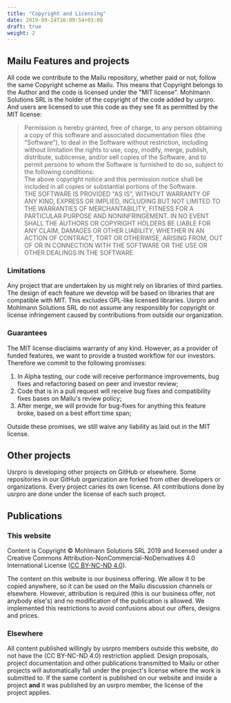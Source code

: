 ```yaml
---
title: "Copyright and Licensing"
date: 2019-09-24T16:09:54+03:00
draft: true
weight: 2
---
```


## Mailu Features and projects

All code we contribute to the Mailu repository, whether paid or not, follow the same Copyright scheme as Mailu. This means that Copyright belongs to the Author and the code is licensed under the "MIT license". Mohlmann Solutions SRL is the holder of the copyright of the code added by usrpro. And users are licensed to use this code as they see fit as permitted by the MIT license:

>Permission is hereby granted, free of charge, to any person obtaining a copy of this software and associated documentation files (the "Software"), to deal in the Software without restriction, including without limitation the rights to use, copy, modify, merge, publish, distribute, sublicense, and/or sell copies of the Software, and to permit persons to whom the Software is furnished to do so, subject to the following conditions:
><br>
>The above copyright notice and this permission notice shall be included in all copies or substantial portions of the Software.
><br>
>THE SOFTWARE IS PROVIDED "AS IS", WITHOUT WARRANTY OF ANY KIND, EXPRESS OR IMPLIED, INCLUDING BUT NOT LIMITED TO THE WARRANTIES OF MERCHANTABILITY, FITNESS FOR A PARTICULAR PURPOSE AND NONINFRINGEMENT. IN NO EVENT SHALL THE AUTHORS OR COPYRIGHT HOLDERS BE LIABLE FOR ANY CLAIM, DAMAGES OR OTHER LIABILITY, WHETHER IN AN ACTION OF CONTRACT, TORT OR OTHERWISE, ARISING FROM, OUT OF OR IN CONNECTION WITH THE SOFTWARE OR THE USE OR OTHER DEALINGS IN THE SOFTWARE.

### Limitations

Any project that are undertaken by us might rely on libraries of third parties. The design of each feature we develop will be based on libraries that are compatible with MIT. This excludes GPL-like licensed libraries. Usrpro and Mohlmann Solutions SRL do not assume any responsibly for copyright or license infringement caused by contributions from outside our organization.

### Guarantees

The MIT license disclaims warranty of any kind. However, as a provider of funded features, we want to provide a trusted workflow for our investors. Therefore we commit to the following promisses:

1. In Alpha testing, our code will receive performance improvements, bug fixes and refactoring based on peer and investor review;
2. Code that is in a pull request will receive bug fixes and compatibility fixes bases on Mailu's review policy;
3. After merge, we will provide for bug-fixes for anything this feature broke, based on a best effort time span;

Outside these promises, we still waive any liability as laid out in the MIT license.

## Other projects

Usrpro is developing other projects on GitHub or elsewhere. Some repositories in our GitHub organization are forked from other developers or organizations. Every project caries its own license. All contributions done by usrpro are done under the license of each such project.

## Publications

### This website
Content is Copyright © Mohlmann Solutions SRL 2019 and licensed under a Creative Commons Attribution-NonCommercial-NoDerivatives 4.0 International License ([CC BY-NC-ND 4.0](https://creativecommons.org/licenses/by-nc-nd/4.0/)).

The content on this website is our business offering. We allow it to be copied anywhere, so it can be used on the Mailu discussion channels or elsewhere. However, attribution is required (this is our business offer, not anybody else's) and no modification of the publication is allowed. We implemented this restrictions to avoid confusions about our offers, designs and prices.

### Elsewhere

All content published willingly by usrpro members outside this website, do not have the (CC BY-NC-ND 4.0) restriction applied. Design proposals, project documentation and other publications transmitted to Mailu or other projects will automatically fall under the project's license where the work is submitted to. If the same content is published on our website and inside a project **and** it was published by an usrpro member, the license of the project applies.